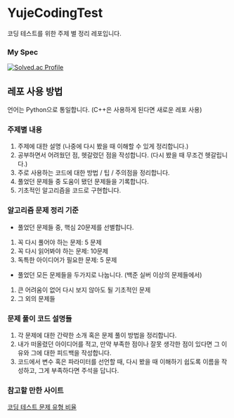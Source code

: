 # YujeCodingTest
코딩 테스트를 위한 주제 별 정리 레포입니다.
### My Spec
[![Solved.ac Profile](http://mazassumnida.wtf/api/v2/generate_badge?boj=dbwp031)](https://solved.ac/dbwp031/)

## 레포 사용 방법
언어는 Python으로 통일합니다. (C++은 사용하게 된다면 새로운 레포 사용)
### 주제별 내용
1. 주제에 대한 설명 (나중에 다시 봤을 때 이해할 수 있게 정리합니다.)
2. 공부하면서 어려웠던 점, 헷갈렸던 점을 작성합니다. (다시 봤을 때 무조건 헷갈립니다.)
3. 주로 사용하는 코드에 대한 방법 / 팁 / 주의점을 정리합니다.
4. 풀었던 문제들 중 도움이 됐던 문제들을 기록합니다.
5. 기초적인 알고리즘을 코드로 구현합니다.

### 알고리즘 문제 정리 기준
- 풀었던 문제들 중, 핵심 20문제를 선별합니다.
1. 꼭 다시 풀어야 하는 문제: 5 문제
2. 꼭 다시 읽어봐야 하는 문제: 10문제
3. 독특한 아이디어가 필요한 문제: 5 문제

- 풀었던 모든 문제들을 두가지로 나눕니다. (백준 실버 이상의 문제들에서)
1. 큰 어려움이 없어 다시 보지 않아도 될 기초적인 문제
2. 그 외의 문제들

### 문제 풀이 코드 설명들
1. 각 문제에 대한 간략한 소개 혹은 문제 풀이 방법을 정리합니다.
2. 내가 떠올렸던 아이디어를 적고, 만약 부족한 점이나 잘못 생각한 점이 있다면 그 이유와 그에 대한 피드백을 작성합니다.
3. 코드에서 변수 혹은 파라미터를 선언할 때, 다시 봤을 때 이해하기 쉽도록 이름을 작성하고, 그게 부족하다면 주석을 답니다.

### 참고할 만한 사이트
[코딩 테스트 문제 유형 비율](https://www.hanbit.co.kr/channel/category/category_view.html?cms_code=CMS7793635735)
